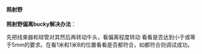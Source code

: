 #### 照射野

**照射野偏离bucky解决办法**：

先把线束器和球管对其然后再转动牛头，看偏离程度转动 看看是否达到小于或等于5mm的要求。在看1米和1米8的位置看看是否都符合，如都符合则调试成功。